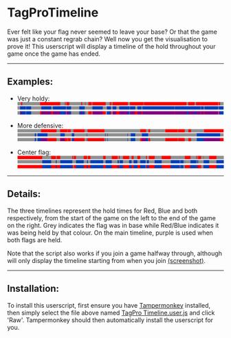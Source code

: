 # TagProTimeline
Ever felt like your flag never seemed to leave your base?  Or that the game was just a constant regrab chain?  Well now you get the visualisation to prove it!  This userscript will display a timeline of the hold throughout your game once the game has ended.

***

## Examples:

- Very holdy: 
![alt tag](https://raw.githubusercontent.com/BobSmithIV/TagProTimeline/master/Examples/Timelines/Timeline1.png)  

- More defensive: 
![alt tag](https://raw.githubusercontent.com/BobSmithIV/TagProTimeline/master/Examples/Timelines/Timeline3.png)  


- Center flag: 
![alt tag](https://raw.githubusercontent.com/BobSmithIV/TagProTimeline/master/Examples/Timelines/Timeline4.png)

***

## Details:

The three timelines represent the hold times for Red, Blue and both respectively, from the start of the game on the left to the end of the game on the right.  Grey indicates the flag was in base while Red/Blue indicates it was being held by that colour.  On the main timeline, purple is used when both flags are held.

Note that the script also works if you join a game halfway through, although will only display the timeline starting from when you join [(screenshot)](https://raw.githubusercontent.com/BobSmithIV/TagProTimeline/master/Examples/Screenshots/Screenshot3.png).

***

## Installation:

To install this userscript, first ensure you have [Tampermonkey](https://chrome.google.com/webstore/detail/tampermonkey/dhdgffkkebhmkfjojejmpbldmpobfkfo?hl=en) installed, then simply select the file above named [TagPro Timeline.user.js](https://github.com/BobSmithIV/TagProTimeline/blob/master/TagPro%20Timeline.user.js) and click 'Raw'.  Tampermonkey should then automatically install the userscript for you.  
